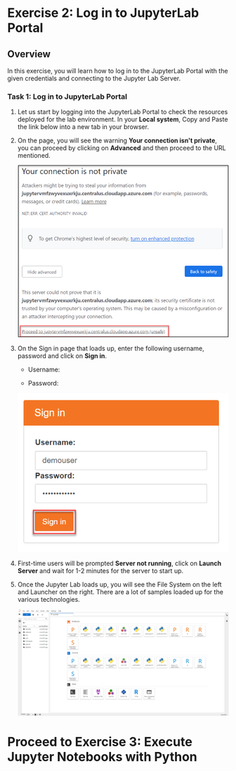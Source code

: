 # Exercise 2: Log in to JupyterLab Portal

## Overview

In this exercise, you will learn how to log in to the JupyterLab Portal with the given credentials and connecting to the Jupyter Lab Server.

### Task 1: Log in to JupyterLab Portal

1. Let us start by logging into the JupyterLab Portal to check the resources deployed for the lab environment. In your **Local system**, Copy and Paste the link below into a new tab in your browser.

   <inject key="Jupyter Lab Environment" enableCopy="true" />

1. On the page, you will see the warning **Your connection isn't private**, you can proceed by clicking on **Advanced** and then proceed to the URL mentioned.

   ![](../images/url.png)

1. On the Sign in page that loads up, enter the following username, password and click on **Sign in**. 

   * Username: <inject key="Jupyter Lab Username"></inject>

   * Password: <inject key="Jupyter Lab Password"></inject>

   ![](../images/signin.png)

1. First-time users will be prompted **Server not running**, click on **Launch Server** and wait for 1-2 minutes for the server to start up.

1. Once the Jupyter Lab loads up, you will see the File System on the left and Launcher on the right. There are a lot of samples loaded up for the various technologies.

   ![](../images/jupyterlab-browserlinux.png)

# Proceed to Exercise 3: Execute Jupyter Notebooks with Python
